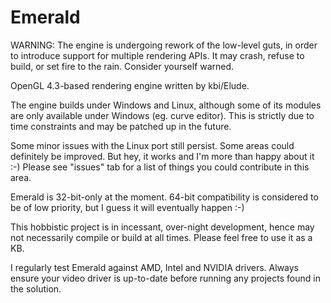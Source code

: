 Emerald
=======

WARNING: The engine is undergoing rework of the low-level guts,
in order to introduce support for multiple rendering APIs. It
may crash, refuse to build, or set fire to the rain. Consider
yourself warned.

OpenGL 4.3-based rendering engine written by kbi/Elude.

The engine builds under Windows and Linux, although some
of its modules are only available under Windows (eg. curve
editor). This is strictly due to time constraints and may
be patched up in the future.

Some minor issues with the Linux port still persist. Some areas
could definitely be improved. But hey, it works and I'm more
than happy about it :-) Please see "issues" tab for a list of
things you could contribute in this area.

Emerald is 32-bit-only at the moment. 64-bit compatibility
is considered to be of low priority, but I guess it will
eventually happen :-)

This hobbistic project is in incessant, over-night
development, hence may not necessarily compile or build
at all times. Please feel free to use it as a KB.

I regularly test Emerald against AMD, Intel and NVIDIA drivers.
Always ensure your video driver is up-to-date before running
any projects found in the solution.

